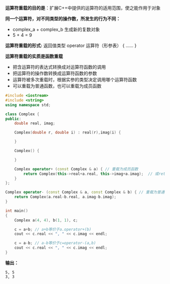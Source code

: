 **运算符重载的目的是**：扩展C++中提供的运算符的适用范围，使之能作用于对象

**同一个运算符，对不同类型的操作数，所发生的行为不同：**
* complex_a + complex_b 生成新的复数对象
* 5 + 4 = 9

**运算符重载的形式:**
  返回值类型 operator 运算符（形参表）
  {
    ……
  }

**运算符重载的实质是函数重载**
* 把含运算符的表达式转换成对运算符函数的调用
* 把运算符的操作数转换成运算符函数的参数
* 运算符被多次重载时，根据实参的类型决定调用哪个运算符函数
* 可以重载为普通函数，也可以重载为成员函数

```c++
#include <iostream>
#include <string>
using namespace std;

class Complex {
public:
    double real, imag;

    Complex(double r, double i) : real(r),imag(i) {

    }

    Complex() {

    }

    Complex operator+ (const Complex & a) { // 重载为成员函数
        return Complex(this->real+a.real, this->imag+a.imag);  // 或return Complex(real+a.real, imag+a.imag);
    }
};

Complex operator- (const Complex & a, const Complex & b) { // 重载为普通函数
    return Complex(a.real-b.real, a.imag-b.imag);
}

int main()
{
    Complex a(4, 4), b(1, 1), c;

    c = a+b; // a+b等价于a.operator+(b)
    cout << c.real << ", " << c.imag << endl;

    c = a-b; // a-b等价于c=operator-(a,b)
    cout << c.real << ", " << c.imag << endl;
}
```

**输出：**
```
5, 5
3, 3
```

